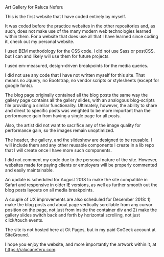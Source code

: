 Art Gallery for Raluca Neferu

This is the first website that I have coded entirely by myself. 

It was coded before the practice websites in the other repositories and, as such, does not make use of the many modern web technologies learned within them. For a website that does use all that I have learned since coding it, check out my personal website.

I used BEM methodology for the CSS code. I did not use Sass or postCSS, but I can and likely will use them for future projects.

I used em-measured, design-driven breakpoints for the media queries. 

I did not use any code that I have not written myself for this site. That means no Jquery, no Bootstrap, no vendor scripts or stylesheets (except for google fonts).

The blog page originally contained all the blog posts the same way the gallery page contains all the gallery slides, with an analogous blog-scripts file providing a similar functionality. Ultimately, however, the ability to share and direct to specific posts was weighted to be more important than the performance gain from having a single page for all posts.

Also, the artist did not want to sacrifice any of the image quality for performance gain, so the images remain unoptimized.

The header, the gallery, and the slideshow are designed to be reusable. I will include them and any other reusable components I create in a lib repo that I will create once I have more such components.

I did not comment my code due to the personal nature of the site. However, websites made for paying clients or employers will be properly commented and easily maintainable.

An update is scheduled for August 2018 to make the site compatible in Safari and responsive in older IE versions, as well as further smooth out the blog posts layouts on all media breakpoints. 

A couple of UX improvements are also scheduled for December 2018: 1) make the blog posts and about page vertically scrollable from any cursor position on the page, not just from inside the container div and 2) make the gallery slides switch back and forth by horizontal scrolling, not just click/touch events.

The site is not hosted here at Git Pages, but in my paid GoGeek account at SiteGround.

I hope you enjoy the website, and more importantly the artwork within it, at https://ralucaneferu.com.
